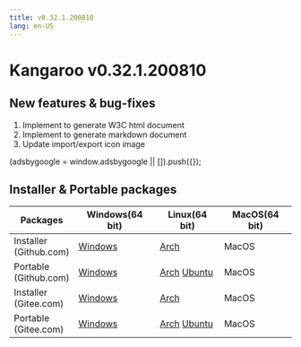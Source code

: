 ```yaml
---
title: v0.32.1.200810
lang: en-US
---
```


# Kangaroo v0.32.1.200810

## New features & bug-fixes
1. Implement to generate W3C html document
2. Implement to generate markdown document
3. Update import/export icon image

<div>
    <script2 type="text/javascript" async="true" src="https://pagead2.googlesyndication.com/pagead/js/adsbygoogle.js" />
    <ins class="adsbygoogle"
        style="display:block; text-align:center;"
        data-ad-layout="in-article"
        data-ad-format="fluid"
        data-ad-client="ca-pub-3975819313740938"
        data-ad-slot="6760827895"></ins>
    <script2 type="text/javascript">
        (adsbygoogle = window.adsbygoogle || []).push({});
    </script2>
</div>


## Installer & Portable packages

| Packages        | Windows(64 bit) | Linux(64 bit)   | MacOS(64 bit)   |
|-----------------|-----------------|-----------------|-----------------|
| Installer<br/>(Github.com) | [Windows](https://github.com/dbkangaroo/kangaroo/releases/download/v0.32.1.200810/kangaroo-0.32.1.200810-AMD64.exe) | [Arch](https://github.com/dbkangaroo/kangaroo/releases/download/v0.32.1.200810/kangaroo-0.32.1.200810-1-x86_64.pkg.tar.xz) | MacOS |
| Portable<br/>(Github.com)  | [Windows](https://github.com/dbkangaroo/kangaroo/releases/download/v0.32.1.200810/kangaroo-0.32.1.200810-AMD64.7z) | [Arch](https://github.com/dbkangaroo/kangaroo/releases/download/v0.32.1.200810/kangaroo-0.32.1.200810-arch.tar.gz) [Ubuntu](https://github.com/dbkangaroo/kangaroo/releases/download/v0.32.1.200810/kangaroo-0.32.1.200810-ubuntu.tar.gz) | MacOS |
| Installer<br/>(Gitee.com) | [Windows](https://gitee.com/dbkangaroo/kangaroo/attach_files/450511/download) | [Arch](https://gitee.com/dbkangaroo/kangaroo/attach_files/450508/download) | MacOS |
| Portable<br/>(Gitee.com)  | [Windows](https://gitee.com/dbkangaroo/kangaroo/attach_files/450512/download) | [Arch](https://gitee.com/dbkangaroo/kangaroo/attach_files/450509/download) [Ubuntu](https://gitee.com/dbkangaroo/kangaroo/attach_files/450510/download) | MacOS |
